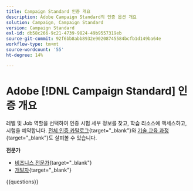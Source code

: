 ```yaml
---
title: Campaign Standard 인증 개요
description: Adobe Campaign Standard의 인증 옵션 개요
solution: Campaign, Campaign Standard
version: Campaign Standard
exl-id: db58c266-9c21-4739-9824-49b9557319eb
source-git-commit: 92f6bb8abb8932e90208745584bcfb1d149ba64e
workflow-type: tm+mt
source-wordcount: '55'
ht-degree: 14%

---
```


# Adobe [!DNL Campaign Standard] 인증 개요

레벨 및 Job 역할을 선택하여 인증 시험 세부 정보를 찾고, 학습 리소스에 액세스하고, 시험을 예약합니다. [전체 인증 카탈로그](https://certification.adobe.com/certifications){target="_blank"}와 [기술 교육 과정](https://certification.adobe.com/courses/?/courses){target="_blank"}도 살펴볼 수 있습니다.

**전문가**

* [비즈니스 전문가](https://certification.adobe.com/certification/business-practitioner-expert?%2Fcertification%2Fbusiness-practitioner-expert){target="_blank"} <!--AD0-E307-->
* [개발자](https://certification.adobe.com/certification/campaign-standard-developer-expert){target="_blank"} <!--AD0-E306-->

{{questions}}

